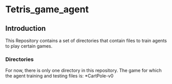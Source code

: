 # Tetris_game_agent

## Introduction
This Repository contains a set of directories that contain files to train agents to play certain games.

### Directories
For now, there is only one directory in this repository.
The game for which the agent training and testing files is:
  *CartPole-v0
